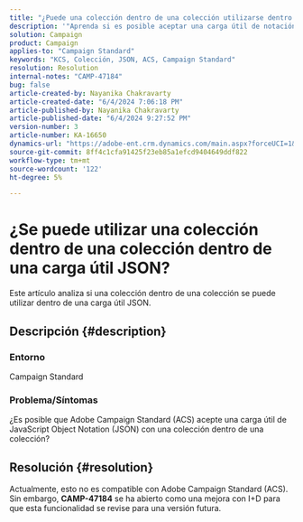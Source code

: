 ```yaml
---
title: "¿Puede una colección dentro de una colección utilizarse dentro de una carga útil JSON?"
description: '"Aprenda si es posible aceptar una carga útil de notación de objetos JavaScript con una colección dentro de una colección".'
solution: Campaign
product: Campaign
applies-to: "Campaign Standard"
keywords: "KCS, Colección, JSON, ACS, Campaign Standard"
resolution: Resolution
internal-notes: "CAMP-47184"
bug: false
article-created-by: Nayanika Chakravarty
article-created-date: "6/4/2024 7:06:18 PM"
article-published-by: Nayanika Chakravarty
article-published-date: "6/4/2024 9:27:52 PM"
version-number: 3
article-number: KA-16650
dynamics-url: "https://adobe-ent.crm.dynamics.com/main.aspx?forceUCI=1&pagetype=entityrecord&etn=knowledgearticle&id=15cf1182-a522-ef11-840a-002248092444"
source-git-commit: 8ff4c1cfa91425f23eb85a1efcd9404649ddf822
workflow-type: tm+mt
source-wordcount: '122'
ht-degree: 5%

---
```


# ¿Se puede utilizar una colección dentro de una colección dentro de una carga útil JSON?


Este artículo analiza si una colección dentro de una colección se puede utilizar dentro de una carga útil JSON.

## Descripción {#description}


### <b>Entorno</b>

Campaign Standard

### <b>Problema/Síntomas</b>

¿Es posible que Adobe Campaign Standard (ACS) acepte una carga útil de JavaScript Object Notation (JSON) con una colección dentro de una colección?


## Resolución {#resolution}


Actualmente, esto no es compatible con Adobe Campaign Standard (ACS). Sin embargo, <b>CAMP-47184</b> se ha abierto como una mejora con I+D para que esta funcionalidad se revise para una versión futura.
